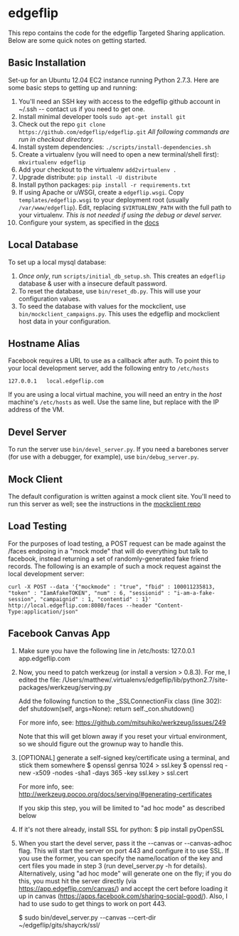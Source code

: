 edgeflip
========

This repo contains the code for the edgeflip Targeted Sharing application. Below are some quick notes on getting started.

Basic Installation
------------------

Set-up for an Ubuntu 12.04 EC2 instance running Python 2.7.3. Here are some basic steps to getting up and running:

1. You'll need an SSH key with access to the edgeflip github account in ~/.ssh -- contact us if you need to get one.
2. Install minimal developer tools `sudo apt-get install git`
3. Check out the repo `git clone https://github.com/edgeflip/edgeflip.git` *All following commands are run in checkout directory.*
4. Install system dependencies: `./scripts/install-dependencies.sh`
5. Create a virtualenv (you will need to open a new terminal/shell first): `mkvirtualenv edgeflip`
6. Add your checkout to the virtualenv `add2virtualenv .`
7. Upgrade distribute: `pip install -U distribute`
8. Install python packages: `pip install -r requirements.txt`
9. If using Apache or uWSGI, create a `edgeflip.wsgi`. Copy `templates/edgeflip.wsgi` to your deployment root (usually `/var/www/edgeflip`). Edit, replacing `$VIRTUALENV_PATH` with the full path to your virtualenv. *This is not needed if using the debug or devel server.*
10. Configure your system, as specified in the [docs](https://github.com/edgeflip/edgeflip/blob/master/doc/edgeflip.rst)
 
Local Database
--------------
To set up a local mysql database:

1. *Once only*, run `scripts/initial_db_setup.sh`. This creates an `edgeflip` database & user with a insecure default password.
2. To reset the database, use `bin/reset_db.py`. This will use your configuration values.
3. To seed the database with values for the mockclient, use `bin/mockclient_campaigns.py`. This uses the edgeflip and mockclient host data in your configuration.

Hostname Alias
--------------
Facebook requires a URL to use as a callback after auth. To point this to your local development server, add the following entry to `/etc/hosts`

```
127.0.0.1   local.edgeflip.com
```

If you are using a local virtual machine, you will need an entry in the *host* machine's `/etc/hosts` as well. Use the same line, but replace with the IP address of the VM.

Devel Server
------------
To run the server use `bin/devel_server.py`. If you need a barebones server (for use with a debugger, for example), use `bin/debug_server.py`.

Mock Client
-----------
The default configuration is written against a mock client site. You'll need to run this server as well; see the instructions in the [mockclient repo](https://github.com/edgeflip/mockclient)

Load Testing
------------
For the purposes of load testing, a POST request can be made against the /faces endpoing in a "mock mode" that will do everything but talk to facebook, instead returning a set of randomly-generated fake friend records. The following is an example of such a mock request against the local development server:

```
curl -X POST --data '{"mockmode" : "true", "fbid" : 100011235813, "token" : "IamAfakeTOKEN", "num" : 6, "sessionid" : "i-am-a-fake-session", "campaignid" : 1, "contentid" : 1}' http://local.edgeflip.com:8080/faces --header "Content-Type:application/json"
```

Facebook Canvas App
-------------------

1. Make sure you have the following line in /etc/hosts:
	127.0.0.1	app.edgeflip.com


2. Now, you need to patch werkzeug (or install a version > 0.8.3).  For me, I edited the file:
	/Users/matthew/.virtualenvs/edgeflip/lib/python2.7/site-packages/werkzeug/serving.py

	Add the following function to the _SSLConnectionFix class (line 302):
	    def shutdown(self, args=None):
	        return self._con.shutdown()

	For more info, see: https://github.com/mitsuhiko/werkzeug/issues/249

	Note that this will get blown away if you reset your virtual environment, so we should figure 
	out the grownup way to handle this.

3. [OPTIONAL] generate a self-signed key/certificate using a terminal, and stick them somewhere
	$ openssl genrsa 1024 > ssl.key
	$ openssl req -new -x509 -nodes -sha1 -days 365 -key ssl.key > ssl.cert

	For more info, see: http://werkzeug.pocoo.org/docs/serving/#generating-certificates

	If you skip this step, you will be limited to "ad hoc mode" as described below


4. If it's not there already, install SSL for python:
	$ pip install pyOpenSSL

5.  When you start the devel server, pass it the --canvas or --canvas-adhoc flag.  This will start the 
	server on port 443 and configure it to use SSL.  If you use the former, you can specify the name/location of the key and cert files you made in step 3 (run devel_server.py -h for details).  Alternatively, using "ad hoc mode" will generate one on the fly; if you do this, you must hit the server directly (via https://app.edgeflip.com/canvas/) and accept the cert before loading it up in canvas (https://apps.facebook.com/sharing-social-good/).  Also, I had to use sudo to get things to work on port 443.

	$ sudo bin/devel_server.py --canvas --cert-dir ~/edgeflip/gits/shaycrk/ssl/


